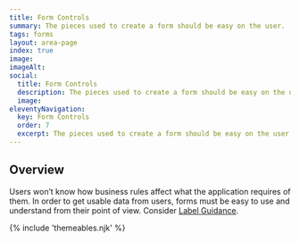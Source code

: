 ```yaml
---
title: Form Controls
summary: The pieces used to create a form should be easy on the user.
tags: forms
layout: area-page
index: true
image: 
imageAlt: 
social:
  title: Form Controls
  description: The pieces used to create a form should be easy on the user.
  image:
eleventyNavigation:
  key: Form Controls
  order: 7
  excerpt: The pieces used to create a form should be easy on the user.
---
```


## Overview

Users won’t know how business rules affect what the application requires of them. In order to get usable data from users, forms must be easy to use and understand from their point of view. Consider [Label Guidance](/form-controls/labels-guidance).

{% include 'themeables.njk' %}

